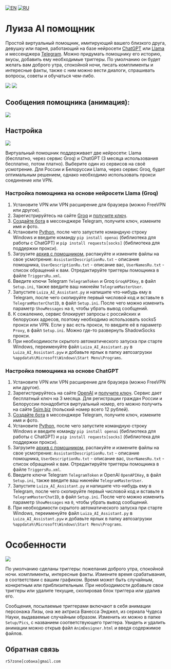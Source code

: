 [![EN](https://user-images.githubusercontent.com/9499881/33184537-7be87e86-d096-11e7-89bb-f3286f752bc6.png)](https://github.com/r57zone/LuizaGPTAssistant/) 
[![RU](https://user-images.githubusercontent.com/9499881/27683795-5b0fbac6-5cd8-11e7-929c-057833e01fb1.png)](https://github.com/r57zone/LuizaGPTAssistant/blob/master/README.RU.md)

# Луиза AI помощник
Простой виртуальный помощник, имитирующий вашего близкого друга, девушку или парня, работающий на базе нейросети [ChatGPT](https://openai.com/chatgpt) или [Llama](https://llama.meta.com/) и мессенджера [Telegram](https://telegram.org/). Можно придумать помощнику его историю, вкусы, добавить ему необходимые триггеры. По умолчанию он будет желать вам доброго утра, спокойной ночи, писать комплименты и интересные факты, также с ним можно вести диалоги, спрашивать вопросы, советы и обучаться чем-либо.

![](https://github.com/user-attachments/assets/8f29dfb7-4964-4d68-8889-79273d115cab)
![](https://github.com/r57zone/LuizaGPTAssistant/assets/9499881/5b54fc41-b902-4324-8aa5-2f3c97527177)

## Сообщения помощника (анимация):
![](https://github.com/user-attachments/assets/2f06cb62-b51a-40c9-94fb-aab48b92babe)

## Настройка
![](https://github.com/r57zone/LuizaGPTAssistant/assets/9499881/483720af-4493-4d09-9e78-137bab2230a1)

Виртуальный помошник поддерживает две нейросети: Llama (бесплатно, через сервис Groq) и ChatGPT (3 месяца использования бесплатно, потом платно). Выберите один из сервисов на своё усмотрение. Для России и Белоруссии Llama, через сервис Groq, будет оптимальным решением, однако необходимо использовать прокси соединение или VPN.

### Настройка помощника на основе нейросети Llama (Groq)
1. Установите VPN или VPN расширение для браузера (можно FreeVPN или другое).
2. Зарегистрируйтесь на сайте [Groq](https://console.groq.com/) и [получите ключ](https://console.groq.com/).
3. [Создайте бота](https://t.me/BotFather) в мессенджере Telegram, получите ключ, измените имя и фото.
4. Установите [Python](https://www.python.org/downloads/), после чего запустите командную строку Windows и введите команду `pip install openai` (библиотека для работы с ChatGPT) и `pip install requests[socks]` (библиотека для поддержки прокси).
5. Загрузите [архив с помощником](https://github.com/r57zone/LuizaGPTAssistant/archive/refs/heads/master.zip), распакуйте и измените файлы на свое усмотрение: `AssistantDescriptionRu.txt` - описание помощника, `UserDescriptionRu.txt` - описание вас, `UserNamesRu.txt` - список обращений к вам. Отредактируйте триггеры помощника в файле `TriggersRu.xml`.
6. Введите ключи Telegram `TelegramToken` и Groq `GroqAPIKey`, в файл `Setup.ini`, также введите ваш никнейм `TelegramMasterUser`. 
7. Запустите `Luiza_AI_Assistant.py` и напишите что-нибудь ему в Telegram, после чего скопируйте первый числовой код и вставьте в `TelegramMasterChatID`, в файл `Setup.ini`. После чего можно изменить параметр `ShowMessages` на `0`, чтобы убрать вывод сообщений.
8. К сожалению, сервис блокирует запросы с российских и белоруских адресов, поэтому необходимо использовать socks5 прокси или VPN. Если у вас есть прокси, то введите её в параметр `Proxy`, в файл `Setup.ini`. Можно где-то развернуть ShadowSocks прокси.
9. При необходимости скрытого автоматического запуска при старте Windows, переименуйте файл `Luiza_AI_Assistant.py` в `Luiza_AI_Assistant.pyw` и добавьте ярлык в папку автозагрузки `%appdata%\Microsoft\Windows\Start Menu\Programs`.

### Настройка помощника на основе ChatGPT
1. Установите VPN или VPN расширение для браузера (можно FreeVPN или другое).
2. Зарегистрируйтесь на сайте [OpenAI](https://chat.openai.com/chat) и [получите ключ](https://platform.openai.com/account/api-keys). Сервис дает бесплатный ключ на 3 месяца. Для регистрации граждан России и Белоруссии понадобится виртуальный номер, его можно получить на сайте [5sim.biz](https://5sim.biz) (польский номер всего 12 рублей).
3. [Создайте бота](https://t.me/BotFather) в мессенджере Telegram, получите ключ, измените имя и фото.
4. Установите [Python](https://www.python.org/downloads/), после чего запустите командную строку Windows и введите команду `pip install openai` (библиотека для работы с ChatGPT) и `pip install requests[socks]` (библиотека для поддержки прокси).
5. Загрузите [архив с помощником](https://github.com/r57zone/LuizaGPTAssistant/archive/refs/heads/master.zip), распакуйте и измените файлы на свое усмотрение: `AssistantDescriptionRu.txt` - описание помощника, `UserDescriptionRu.txt` - описание вас, `UserNamesRu.txt` - список обращений к вам. Отредактируйте триггеры помощника в файле `TriggersRu.xml`.
6. Введите ключи Telegram `TelegramToken` и OpenAI `OpenAPIKey`, в файл `Setup.ini`, также введите ваш никнейм `TelegramMasterUser`. 
7. Запустите `Luiza_AI_Assistant.py` и напишите что-нибудь ему в Telegram, после чего скопируйте первый числовой код и вставьте в `TelegramMasterChatID`, в файл `Setup.ini`. После чего можно изменить параметр `ShowMessages` на `0`, чтобы убрать вывод сообщений.
8. При необходимости скрытого автоматического запуска при старте Windows, переименуйте файл `Luiza_AI_Assistant.py` в `Luiza_AI_Assistant.pyw` и добавьте ярлык в папку автозагрузки `%appdata%\Microsoft\Windows\Start Menu\Programs`.

# Особенности
![](https://github.com/r57zone/LuizaGPTAssistant/assets/9499881/044cc5fa-6dd5-464e-8f07-a13c52db2304)


По умолчанию сделаны триггеры: пожелания доброго утра, спокойной ночи. комплименты, интересные факты. Измените время срабатывания, в соответствии с вашим графиком. Время может быть случайным, конкретным или приблизительным. При необходимости добавьте свои триггеры или удалите текущие, скопировав блок триггера или удалив его.


Сообщения, посылаемые триггерами включают в себя анимации персонажа Лизы, она же актриса Ванесса Энджел, из сериала Чудеса Науки, выдаваемые случайным образом. Изменить их можно в папке `Setup/Pics`, с названием соответствующего триггера. Увидеть и удалить анимации можно открыв файл `AnimDesigner.html` и введя содержимое файлов.

## Обратная связь
`r57zone[собака]gmail.com`